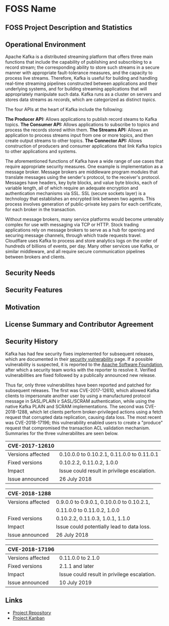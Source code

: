 # FOSS Name

## FOSS Project Description and Statistics

## Operational Environment

Apache Kafka is a distributed streaming platform that offers three main functions that include the capability of publishing and subscribing to a record stream; the corresponding ability to store such streams in a secure manner with appropriate fault-tolerance measures, and the capacity to process live streams.   Therefore, Kafka is useful for building and handling real-time streaming pipelines constructed between applications and their underlying systems, and for building streaming applications that will appropriately manipulate such data. Kafka runs as a cluster on servers and stores data streams as *records*, which are categorized as distinct *topics*. 

The four APIs at the heart of Kafka include the following:

**The Producer API:** Allows applications to publish record steams to Kafka topics.
**The Consumer API:** Allows applications to subscribe to topics and process the records stored within them.
**The Streams API:** Allows an application to process streams input from one or more topics, and then create output streams to other topics.
**The Connector API:** Allows construction of producers and consumer applications that link Kafka topics to other applications and systems.

The aforementioned functions of Kafka have a wide range of use cases that require appropriate security measures.  One example is implementation as a message broker.  Message brokers are middleware program modules that translate messages using the sender's protocol, to the receiver's protocol.  Messages have headers, key byte blocks, and value byte blocks, each of variable length, all of which require an adequate encryption and authentication mechanisms via SSL. SSL (secure sockets layer) is a technology that establishes an encrypted link between two agents. This process involves generation of public-private key pairs for each certificate, for each broker in the transaction.

Without message brokers, many service platforms would become untenably complex for use with messaging via TCP or HTTP.  Stock trading applications rely on message brokers to serve as a hub for opening and securing message channels, through which trade requests travel.  Cloudflare uses Kafka to process and store analytics logs on the order of hundreds of billions of events, per day.  Many other services use Kafka, or similar middleware, and all require secure communication pipelines between brokers and clients.

## Security Needs

## Security Features 

## Motivation

## License Summary and Contributor Agreement

## Security History

Kafka has had few security fixes implemented for subsequent releases, which are documented in their [security vulnerability](https://kafka.apache.org/cve-list) page. If a possible vulnerability is suspected, it is reported to the [Apache Software Foundation](security@kafka.apache.org), after which a security team works with the reporter to resolve it. Verified vulnerabilities are fixed followed by a publically announced new release.  

Thus far, only three vulnerabilites have been reported and patched for subsequent releases.  The first was  CVE-2017-12610, which allowed Kafka clients to impersonate another user by using a manufactured protocol message in SASL/PLAIN ir SASL/SCRAM authentication, while using the native Kafka PLAIN and SCRAM implementations.  The second was CVE-2018-1288, which let clients perform broker-privileged actions using a fetch request that corrupted data replication, causing data loss.  The most recent was CVE-2018-17196; this vulnerability enabled users to create a "produce" request that compromised the transaction ACL validation mechanism. Summaries for the three vulnerabilites are seen below.

| CVE-2017-12610     |                                               |
| ------------------ | --------------------------------------------- |
| Versions affected  | 0.10.0.0 to 0.10.2.1, 0.11.0.0 to 0.11.0.1    |
| Fixed versions     | 0.10.2.2, 0.11.0.2, 1.0.0                     |
| Impact             | Issue could result in privilege escalation.   |
| Issue announced    | 26 July 2018                                  |


| CVE-2018-1288      |                                               |
| ------------------ | --------------------------------------------- |
| Versions affected  | 0.9.0.0 to 0.9.0.1, 0.10.0.0 to 0.10.2.1,     |
|                    | 0.11.0.0 to 0.11.0.2, 1.0.0                   |
| Fixed versions     | 0.10.2.2, 0.11.0.3, 1.0.1, 1.1.0              |
| Impact             | Issue could potentially lead to data loss.    |
| Issue announced    | 26 July 2018                                  |


| CVE-2018-17196     |                                               |
| ------------------ | --------------------------------------------- |
| Versions affected  | 0.11.0.0 to 2.1.0                             |
| Fixed versions     | 2.1.1 and later                               |
| Impact             | Issue could result in privilege escalation.   |
| Issue announced    | 10 July 2019                                  |

## Links
* [Project Repository](https://github.com/isxbot/software-assurance)
* [Project Kanban](https://github.com/isxbot/software-assurance/projects/1)
